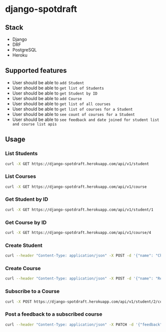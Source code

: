 # django-spotdraft

## Stack
- Django
- DRF
- PostgreSQL
- Heroku

## Supported features

-   User should be able to `add Student`
-   User should be able to `get list of Students`
-   User should be able to `get Student by ID`
-   User should be able to `add Course`
-   User should be able to `get list of all courses`
-   User should be able to `get list of courses for a Student`
-   User should be able to `see count of courses for a Student`
-   User should be able to `see feedback and date joined for student list and course list apis`

## Usage

### List Students
```bash
curl -X GET https://django-spotdraft.herokuapp.com/api/v1/student
```

### List Courses
```bash
curl -X GET https://django-spotdraft.herokuapp.com/api/v1/course
```

### Get Student by ID
```bash
curl -X GET https://django-spotdraft.herokuapp.com/api/v1/student/1
```

### Get Course by ID
```bash
curl -X GET https://django-spotdraft.herokuapp.com/api/v1/course/4
```

### Create Student 
```bash
curl --header "Content-Type: application/json" -X POST -d '{"name": "Chuck Norris"}' https://django-spotdraft.herokuapp.com/api/v1/student
```

### Create Course 
```bash
curl --header "Content-Type: application/json" -X POST -d '{"name": "React tutorial for Beginners"}' https://django-spotdraft.herokuapp.com/api/v1/course
```

### Subscribe to a Course
```bash
curl -X POST https://django-spotdraft.herokuapp.com/api/v1/student/2/course/8
```

### Post a feedback to a subscribed course
```bash
curl --header "Content-Type: application/json" -X PATCH -d '{"feedback": "Awesome course"}' https://django-spotdraft.herokuapp.com/api/v1/student/2/course/7/feedback
```



